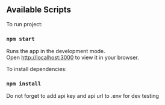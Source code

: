 ## Available Scripts

To run project:

### `npm start`

Runs the app in the development mode.\
Open [http://localhost:3000](http://localhost:3000) to view it in your browser.

To install dependencies:

### `npm install`


Do not forget to add api key and api url to .env for dev testing